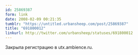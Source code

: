 ```yaml
---
id: 25869387
form: link
date: 2008-02-09 00:21:35
tumblr: "https://untitled.urbansheep.com/post/25869387"
title: "691800012"
linkurl: http://twitter.com/urbansheep/statuses/691800012
---
```

<p>Закрыла регистрацию в utx.ambience.ru.</p>
